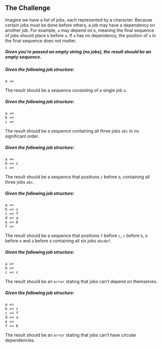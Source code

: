 ## The Challenge

Imagine we have a list of jobs, each represented by a character. Because certain jobs must be
done before others, a job may have a dependency on another job. For example, `a` may depend
on `b`, meaning the final sequence of jobs should place `b` before `a`. If `a` has no dependency, the
position of `a` in the final sequence does not matter.

##### Given you’re passed an empty string (no jobs), the result should be an empty sequence.

##### Given the following job structure:
```
a =>
```
The result should be a sequence consisting of a single job `a`.
  
##### Given the following job structure:
```
a =>
b =>
c =>
```
The result should be a sequence containing all three jobs `abc` in no significant order.

##### Given the following job structure:
```
a =>
b => c
c =>
```
The result should be a sequence that positions `c` before `b`, containing all three jobs `abc`.

##### Given the following job structure:
```
a =>
b => c
c => f
d => a
e => b
f =>
```
The result should be a sequence that positions `f` before `c`, `c` before `b`, `b` before `e` and `a`
before `d` containing all six jobs `abcdef`.

##### Given the following job structure:
```
a =>
b =>
c => c
```
The result should be an `error` stating that jobs can’t depend on themselves.

##### Given the following job structure:
```
a =>
b => c
c => f
d => a
e =>
f => b
```
The result should be an `error` stating that jobs can’t have circular dependencies.






